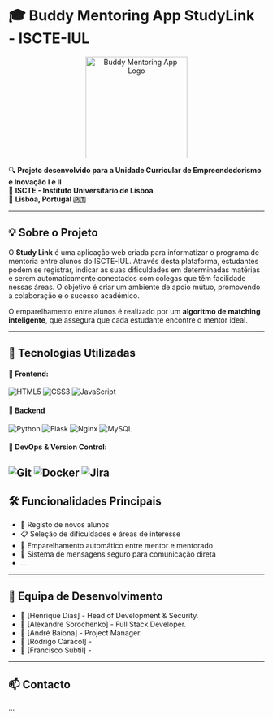 
# 🎓 Buddy Mentoring App StudyLink - ISCTE-IUL

<p align="center">
  <img src="https://github.com/Alexadre-asoel/StudyLink/blob/main/app/Imagens/logo.png" alt="Buddy Mentoring App Logo" width="200"/>
</p>

🔍 **Projeto desenvolvido para a Unidade Curricular de Empreendedorismo e Inovação I e II**  
🏫 **ISCTE - Instituto Universitário de Lisboa**  
📍 **Lisboa, Portugal 🇵🇹**

---

## 💡 Sobre o Projeto

O **Study Link** é uma aplicação web criada para informatizar o programa de mentoria entre alunos do ISCTE-IUL. Através desta plataforma, estudantes podem se registrar, indicar as suas dificuldades em determinadas matérias e serem automaticamente conectados com colegas que têm facilidade nessas áreas. O objetivo é criar um ambiente de apoio mútuo, promovendo a colaboração e o sucesso académico.

O emparelhamento entre alunos é realizado por um **algoritmo de matching inteligente**, que assegura que cada estudante encontre o mentor ideal.

---

## 🚀 Tecnologias Utilizadas

#### 🔹 **Frontend:**
![HTML5](https://img.shields.io/badge/HTML5-E34F26?style=for-the-badge&logo=html5&logoColor=white)
![CSS3](https://img.shields.io/badge/CSS3-1572B6?style=for-the-badge&logo=css3&logoColor=white)
![JavaScript](https://img.shields.io/badge/JavaScript-F7DF1E?style=for-the-badge&logo=javascript&logoColor=black)

#### 🔹 **Backend**
![Python](https://img.shields.io/badge/Python-3776AB?style=for-the-badge&logo=python&logoColor=white)
![Flask](https://img.shields.io/badge/Flask-000000?style=for-the-badge&logo=flask&logoColor=white)
![Nginx](https://img.shields.io/badge/NGINX-009639?style=for-the-badge&logo=nginx&logoColor=white)
![MySQL](https://img.shields.io/badge/MySQL-4479A1?style=for-the-badge&logo=mysql&logoColor=white)


#### 🔹 **DevOps & Version Control:**
![Git](https://img.shields.io/badge/Git-F05032?style=for-the-badge&logo=git&logoColor=white)
![Docker](https://img.shields.io/badge/Docker-2496ED?style=for-the-badge&logo=docker&logoColor=white)
![Jira](https://img.shields.io/badge/Jira-0052CC?style=for-the-badge&logo=Jira&logoColor=white)
---

## 🛠️ Funcionalidades Principais

- 🔗 Registo de novos alunos
- 📋 Seleção de dificuldades e áreas de interesse
- 🤖 Emparelhamento automático entre mentor e mentorado
- 💬 Sistema de mensagens seguro para comunicação direta
- ...

---

## 👥 Equipa de Desenvolvimento

- 👤 [Henrique Dias] - Head of Development & Security.
- 👤 [Alexandre Sorochenko] - Full Stack Developer.
- 👤 [André Baiona] - Project Manager.
- 👤 [Rodrigo Caracol] - 
- 👤 [Francisco Subtil] - 


---

## 📫 Contacto

...




